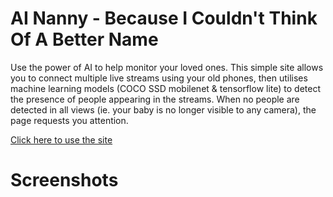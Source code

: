 # AI Nanny - Because I Couldn't Think Of A Better Name

Use the power of AI to help monitor your loved ones. This simple site allows you to connect multiple live streams using your old phones, then utilises machine learning models (COCO SSD mobilenet & tensorflow lite) to detect the presence of people appearing in the streams. When no people are detected in all views (ie. your baby is no longer visible to any camera), the page requests you attention.

[Click here to use the site](https://marktolson.github.io/ai-nanny/)


# Screenshots
